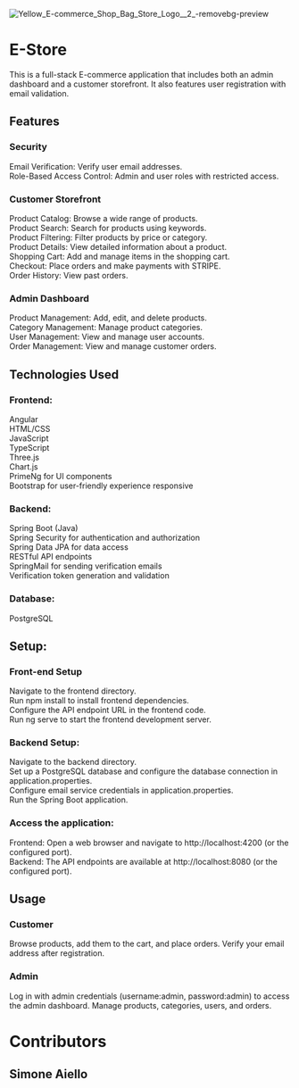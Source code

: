 
![Yellow_E-commerce_Shop_Bag_Store_Logo__2_-removebg-preview](https://github.com/SimoneAiello97/Capstone/assets/126870680/3e1cbcd9-a2d5-44ce-8251-8028104efd99)
# E-Store 

This is a full-stack E-commerce application that includes both an admin dashboard and a customer storefront. It also features user registration with email validation.

## Features

### Security 
Email Verification: Verify user email addresses. <br>
Role-Based Access Control: Admin and user roles with restricted access. <br>

### Customer Storefront

Product Catalog: Browse a wide range of products. <br>
Product Search: Search for products using keywords. <br>
Product Filtering: Filter products by price or category. <br>
Product Details: View detailed information about a product. <br>
Shopping Cart: Add and manage items in the shopping cart. <br>
Checkout: Place orders and make payments with STRIPE. <br>
Order History: View past orders. <br>

### Admin Dashboard
Product Management: Add, edit, and delete products. <br>
Category Management: Manage product categories. <br>
User Management: View and manage user accounts. <br>
Order Management: View and manage customer orders. <br>

## Technologies Used
### Frontend:

Angular <br>
HTML/CSS <br>
JavaScript <br>
TypeScript <br>
Three.js <br>
Chart.js <br>
PrimeNg for UI components <br>
Bootstrap for user-friendly experience responsive <br>

### Backend:

Spring Boot (Java) <br>
Spring Security for authentication and authorization <br>
Spring Data JPA for data access <br>
RESTful API endpoints <br>
SpringMail for sending verification emails <br>
Verification token generation and validation <br>

### Database:

PostgreSQL

## Setup:
### Front-end Setup
Navigate to the frontend directory.  <br>
Run npm install to install frontend dependencies.  <br>
Configure the API endpoint URL in the frontend code.  <br>
Run ng serve to start the frontend development server.  <br>

### Backend Setup:

Navigate to the backend directory.  <br>
Set up a PostgreSQL database and configure the database connection in application.properties.  <br>
Configure email service credentials in application.properties.  <br>
Run the Spring Boot application.  <br>

### Access the application:

Frontend: Open a web browser and navigate to http://localhost:4200 (or the configured port).  <br>
Backend: The API endpoints are available at http://localhost:8080 (or the configured port).  <br>

## Usage <br>
### Customer 
Browse products, add them to the cart, and place orders. Verify your email address after registration.

### Admin
Log in with admin credentials (username:admin, password:admin) to access the admin dashboard. Manage products, categories, users, and orders.


# Contributors
## Simone Aiello


